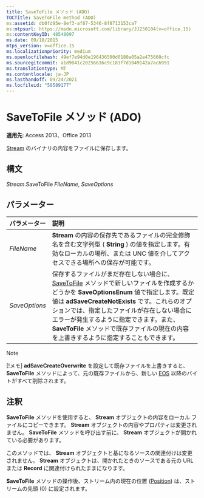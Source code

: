 ```yaml
---
title: SaveToFile メソッド (ADO)
TOCTitle: SaveToFile method (ADO)
ms:assetid: db0fd95e-8ef3-af87-5346-8f8713153ca7
ms:mtpsurl: https://msdn.microsoft.com/library/JJ250104(v=office.15)
ms:contentKeyID: 48548097
ms.date: 09/18/2015
mtps_version: v=office.15
ms.localizationpriority: medium
ms.openlocfilehash: 49ef7e94d0e196436500d0180a05a2e475660cfc
ms.sourcegitcommit: a1d9041c20256616c9c183f7d1049142a7ac6991
ms.translationtype: MT
ms.contentlocale: ja-JP
ms.lasthandoff: 09/24/2021
ms.locfileid: "59589177"
---
```

# <a name="savetofile-method-ado"></a>SaveToFile メソッド (ADO)

**適用先**: Access 2013、Office 2013

[Stream](stream-object-ado.md) のバイナリの内容をファイルに保存します。

## <a name="syntax"></a>構文

*Stream*.SaveToFile *FileName*, *SaveOptions*

## <a name="parameters"></a>パラメーター

|パラメーター|説明|
|:--------|:----------|
|*FileName* |**Stream** の内容の保存先であるファイルの完全修飾名を含む文字列型 ( **String** ) の値を指定します。有効なローカルの場所、または UNC 値を介してアクセスできる場所への保存が可能です。|
|*SaveOptions* |保存するファイルがまだ存在しない場合に、 [SaveToFile](saveoptionsenum.md) メソッドで新しいファイルを作成するかどうかを **SaveOptionsEnum** 値で指定します。既定値は **adSaveCreateNotExists** です。これらのオプションでは、指定したファイルが存在しない場合にエラーが発生するように指定できます。また、 **SaveToFile** メソッドで既存ファイルの現在の内容を上書きするように指定することもできます。|

> [!NOTE]
> [!メモ] **adSaveCreateOverwrite** を設定して既存ファイルを上書きすると、 **SaveToFile** メソッドによって、元の既存ファイルから、新しい [EOS](eos-property-ado.md) 以降のバイトがすべて削除されます。

## <a name="remarks"></a>注釈

**SaveToFile** メソッドを使用すると、 **Stream** オブジェクトの内容をローカル ファイルにコピーできます。 **Stream** オブジェクトの内容やプロパティは変更されません。 **SaveToFile** メソッドを呼び出す前に、 **Stream** オブジェクトが開かれている必要があります。

このメソッドでは、 **Stream** オブジェクトと基になるソースの関連付けは変更されません。 **Stream** オブジェクトは、開かれたときのソースである元の URL または **Record** に関連付けられたままになります。

**SaveToFile** メソッドの操作後、ストリーム内の現在の位置 ([Position](position-property-ado.md)) は、ストリームの先頭 (0) に設定されます。

